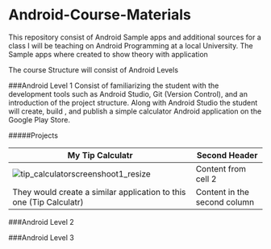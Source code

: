 # Android-Course-Materials
This repository consist of Android Sample apps and additional sources for a class I will be teaching on Android Programming at a local University. The Sample apps where created to show theory with application

The course Structure will consist of Android Levels

###Android Level 1
Consist of familiarizing the student with the development tools such as Android Studio, Git (Version Control), and an introduction of the project structure. Along with Android Studio the student will create, build , and publish a simple calculator Android application on the Google Play Store.

#####Projects

My Tip Calculatr | Second Header
------------ | -------------
![tip_calculatorscreenshoot1_resize](https://cloud.githubusercontent.com/assets/11635523/15153948/eef60b66-16a0-11e6-8315-07d0ccede591.png) | Content from cell 2
They would create a similar application to this one (Tip Calculatr) | Content in the second column


###Android Level 2




###Android Level 3
